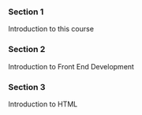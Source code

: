 ### Section 1
Introduction to this course
### Section 2
Introduction to Front End Development
### Section 3
Introduction to HTML
